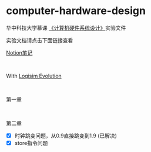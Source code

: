 # computer-hardware-design

华中科技大学慕课 [《计算机硬件系统设计》](https://www.icourse163.org/course/HUST-1205809816 "华科计算机硬件系统设计慕课")实验文件

实验文档请点击下面链接查看

[Notion笔记](https://www.notion.so/loyio/15a859989af04ae6aae552f269fa51e8)

</br>

WIth [Logisim Evolution](https://github.com/reds-heig/logisim-evolution)



</br>

第一章

</br>


第二章
- [x] 时钟跳变问题，从0.9直接跳变到1.9 (已解决)
- [x] store指令问题
